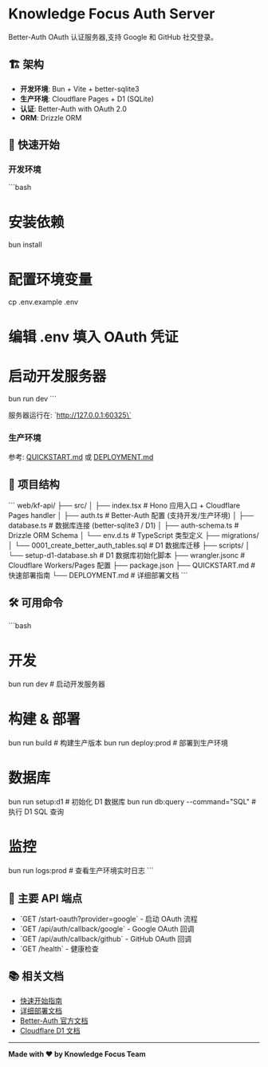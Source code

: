 # Knowledge Focus Auth Server

Better-Auth OAuth 认证服务器,支持 Google 和 GitHub 社交登录。

## 🏗️ 架构

- **开发环境**: Bun + Vite + better-sqlite3
- **生产环境**: Cloudflare Pages + D1 (SQLite)
- **认证**: Better-Auth with OAuth 2.0
- **ORM**: Drizzle ORM

## 🚀 快速开始

### 开发环境

\`\`\`bash
# 安装依赖
bun install

# 配置环境变量
cp .env.example .env
# 编辑 .env 填入 OAuth 凭证

# 启动开发服务器
bun run dev
\`\`\`

服务器运行在: \`http://127.0.0.1:60325\`

### 生产环境

参考: [QUICKSTART.md](./QUICKSTART.md) 或 [DEPLOYMENT.md](./DEPLOYMENT.md)

## 📁 项目结构

\`\`\`
web/kf-api/
├── src/
│   ├── index.tsx          # Hono 应用入口 + Cloudflare Pages handler
│   ├── auth.ts            # Better-Auth 配置 (支持开发/生产环境)
│   ├── database.ts        # 数据库连接 (better-sqlite3 / D1)
│   ├── auth-schema.ts     # Drizzle ORM Schema
│   └── env.d.ts           # TypeScript 类型定义
├── migrations/
│   └── 0001_create_better_auth_tables.sql  # D1 数据库迁移
├── scripts/
│   └── setup-d1-database.sh  # D1 数据库初始化脚本
├── wrangler.jsonc         # Cloudflare Workers/Pages 配置
├── package.json
├── QUICKSTART.md          # 快速部署指南
└── DEPLOYMENT.md          # 详细部署文档
\`\`\`

## 🛠️ 可用命令

\`\`\`bash
# 开发
bun run dev                  # 启动开发服务器

# 构建 & 部署
bun run build                # 构建生产版本
bun run deploy:prod          # 部署到生产环境

# 数据库
bun run setup:d1             # 初始化 D1 数据库
bun run db:query --command="SQL"  # 执行 D1 SQL 查询

# 监控
bun run logs:prod            # 查看生产环境实时日志
\`\`\`

## 🔌 主要 API 端点

- \`GET  /start-oauth?provider=google\` - 启动 OAuth 流程
- \`GET  /api/auth/callback/google\` - Google OAuth 回调
- \`GET  /api/auth/callback/github\` - GitHub OAuth 回调
- \`GET  /health\` - 健康检查

## 📚 相关文档

- [快速开始指南](./QUICKSTART.md)
- [详细部署文档](./DEPLOYMENT.md)
- [Better-Auth 官方文档](https://www.better-auth.com/docs)
- [Cloudflare D1 文档](https://developers.cloudflare.com/d1/)

---

**Made with ❤️ by Knowledge Focus Team**